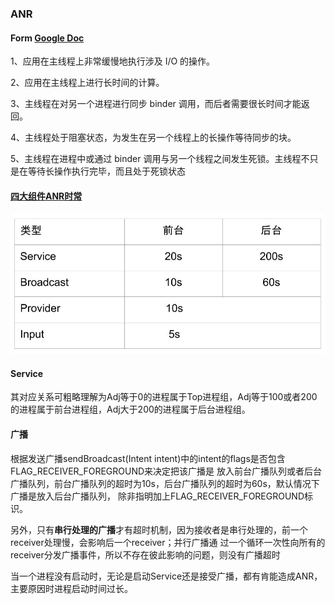 ### ANR

#### Form [Google Doc](https://developer.android.com/topic/performance/vitals/anr)

1、应用在主线程上非常缓慢地执行涉及 I/O 的操作。

2、应用在主线程上进行长时间的计算。

3、主线程在对另一个进程进行同步 binder 调用，而后者需要很长时间才能返回。

4、主线程处于阻塞状态，为发生在另一个线程上的长操作等待同步的块。

5、主线程在进程中或通过 binder 调用与另一个线程之间发生死锁。主线程不只是在等待长操作执行完毕，而且处于死锁状态

#### [四大组件ANR时常](http://gityuan.com/2019/04/06/android-anr/)

![](img/anr_timeout.jpg)

#### Service 

其对应关系可粗略理解为Adj等于0的进程属于Top进程组，Adj等于100或者200的进程属于前台进程组，Adj大于200的进程属于后台进程组。

#### 广播

根据发送广播sendBroadcast(Intent intent)中的intent的flags是否包含FLAG_RECEIVER_FOREGROUND来决定把该广播是
放入前台广播队列或者后台广播队列，前台广播队列的超时为10s，后台广播队列的超时为60s，默认情况下广播是放入后台广播队列，
除非指明加上FLAG_RECEIVER_FOREGROUND标识。

另外，只有**串行处理的广播**才有超时机制，因为接收者是串行处理的，前一个receiver处理慢，会影响后一个receiver；并行广播通
过一个循环一次性向所有的receiver分发广播事件，所以不存在彼此影响的问题，则没有广播超时

当一个进程没有启动时，无论是启动Service还是接受广播，都有肯能造成ANR，主要原因时进程启动时间过长。

